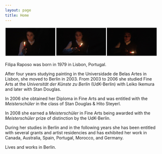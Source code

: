 ```yaml
---
layout: page
title: Home
---
```


<img src="/public/bio_img1.png">


Filipa Raposo was born in 1979 in Lisbon, Portugal.

After four years studying painting in the Universidade de Belas Artes in Lisbon, she moved to Berlin in 2003.
From 2003 to 2006 she studied Fine Arts at the _Universität der Künste zu Berlin_ (UdK-Berlin) with Leiko Ikemura and later with Stan Douglas.

In 2006 she obtained her Diploma in Fine Arts and was entitled with the _Meisterschüler_ in the class of Stan Douglas & Hito Steyerl.

In 2008 she earned a _Meisterschüler_ in Fine Arts being awarded with the _Meisterschüler_ prize of distinction by the UdK-Berlin.

During her studies in Berlin and in the following years she has been entitled with several grants and artist residencies and has exhibited her work in Canada, Australia, Spain, Portugal, Morocco, and Germany.

Lives and works in Berlin.
